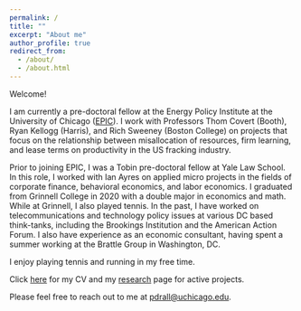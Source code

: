 ```yaml
---
permalink: /
title: ""
excerpt: "About me"
author_profile: true
redirect_from:
  - /about/
  - /about.html
---
```


Welcome!

I am currently a pre-doctoral fellow at the Energy Policy Institute at the University of Chicago ([EPIC](https://epic.uchicago.edu/)). I work with Professors Thom Covert (Booth), Ryan Kellogg (Harris), and Rich Sweeney (Boston College) on projects that focus on the relationship between misallocation of resources, firm learning, and lease terms on productivity in the US fracking industry.

Prior to joining EPIC, I was a Tobin pre-doctoral fellow at Yale Law School. In this role, I worked with Ian Ayres on applied micro projects in the fields of corporate finance, behavioral economics, and labor economics. I graduated from Grinnell College in 2020 with a double major in economics and math. While at Grinnell, I also played tennis. In the past, I have worked on telecommunications and technology policy issues at various DC based think-tanks, including the Brookings Institution and the American Action Forum. I also have experience as an economic consultant, having spent a summer working at the Brattle Group in Washington, DC.

I enjoy playing tennis and running in my free time.

Click [here]({{https://pranjal-drall.github.io}}/files/cv_pd.pdf) for my CV and my [research](https://pranjal-drall.github.io/publications/) page for active projects.

Please feel free to reach out to me at pdrall@uchicago.edu.
